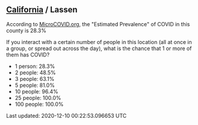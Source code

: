 
## [California](/united-states/california) / Lassen

According to [MicroCOVID.org](http://microcovid.org),
the "Estimated Prevalence" of COVID in this county is 28.3%

If you interact with a certain number of people in this location
(all at once in a group, or spread out across the day), what is the chance that
1 or more of them has COVID?

- 1 person: 28.3%
- 2 people: 48.5%
- 3 people: 63.1%
- 5 people: 81.0%
- 10 people: 96.4%
- 25 people: 100.0%
- 100 people: 100.0%

Last updated: 2020-12-10 00:22:53.096653 UTC
